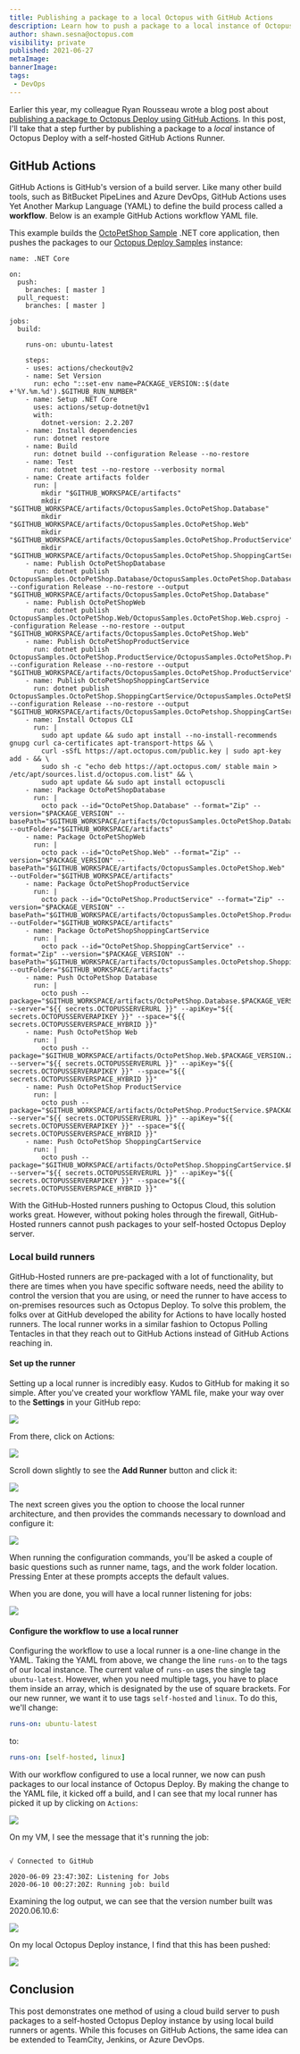 ```yaml
---
title: Publishing a package to a local Octopus with GitHub Actions
description: Learn how to push a package to a local instance of Octopus Deploy with a GitHub Actions Runner
author: shawn.sesna@octopus.com
visibility: private
published: 2021-06-27
metaImage: 
bannerImage: 
tags:
 - DevOps
---
```


Earlier this year, my colleague Ryan Rousseau wrote a blog post about [publishing a package to Octopus Deploy using GitHub Actions](https://octopus.com/blog/publishing-a-package-to-octopus-with-github-actions).  In this post, I'll take that a step further by publishing a package to a *local* instance of Octopus Deploy with a self-hosted GitHub Actions Runner.

## GitHub Actions

GitHub Actions is GitHub's version of a build server.  Like many other build tools, such as BitBucket PipeLines and Azure DevOps, GitHub Actions uses Yet Another Markup Language (YAML) to define the build process called a **workflow**. Below is an example GitHub Actions workflow YAML file.  

This example builds the [OctoPetShop Sample](https://github.com/OctopusSamples/OctoPetShop) .NET core application, then pushes the packages to our [Octopus Deploy Samples](https://samples.octopus.app/) instance:

```
name: .NET Core 

on:
  push:
    branches: [ master ] 
  pull_request:
    branches: [ master ]

jobs:
  build:

    runs-on: ubuntu-latest 

    steps:
    - uses: actions/checkout@v2
    - name: Set Version
      run: echo "::set-env name=PACKAGE_VERSION::$(date +'%Y.%m.%d').$GITHUB_RUN_NUMBER"
    - name: Setup .NET Core
      uses: actions/setup-dotnet@v1
      with:
        dotnet-version: 2.2.207
    - name: Install dependencies
      run: dotnet restore
    - name: Build
      run: dotnet build --configuration Release --no-restore
    - name: Test
      run: dotnet test --no-restore --verbosity normal
    - name: Create artifacts folder
      run: |
        mkdir "$GITHUB_WORKSPACE/artifacts"
        mkdir "$GITHUB_WORKSPACE/artifacts/OctopusSamples.OctoPetShop.Database"
        mkdir "$GITHUB_WORKSPACE/artifacts/OctopusSamples.OctoPetShop.Web"
        mkdir "$GITHUB_WORKSPACE/artifacts/OctopusSamples.OctoPetShop.ProductService"
        mkdir "$GITHUB_WORKSPACE/artifacts/OctopusSamples.OctoPetShop.ShoppingCartService"
    - name: Publish OctoPetShopDatabase
      run: dotnet publish OctopusSamples.OctoPetShop.Database/OctopusSamples.OctoPetShop.Database.csproj --configuration Release --no-restore --output "$GITHUB_WORKSPACE/artifacts/OctopusSamples.OctoPetShop.Database"
    - name: Publish OctoPetShopWeb
      run: dotnet publish OctopusSamples.OctoPetShop.Web/OctopusSamples.OctoPetShop.Web.csproj --configuration Release --no-restore --output "$GITHUB_WORKSPACE/artifacts/OctopusSamples.OctoPetShop.Web"
    - name: Publish OctoPetShopProductService
      run: dotnet publish OctopusSamples.OctoPetShop.ProductService/OctopusSamples.OctoPetShop.ProductService.csproj --configuration Release --no-restore --output "$GITHUB_WORKSPACE/artifacts/OctopusSamples.OctoPetShop.ProductService"
    - name: Publish OctoPetShopShoppingCartService
      run: dotnet publish OctopusSamples.OctoPetShop.ShoppingCartService/OctopusSamples.OctoPetShop.ShoppingCartService.csproj --configuration Release --no-restore --output "$GITHUB_WORKSPACE/artifacts/OctopusSamples.OctoPetshop.ShoppingCartService"
    - name: Install Octopus CLI
      run: |
        sudo apt update && sudo apt install --no-install-recommends gnupg curl ca-certificates apt-transport-https && \
        curl -sSfL https://apt.octopus.com/public.key | sudo apt-key add - && \
        sudo sh -c "echo deb https://apt.octopus.com/ stable main > /etc/apt/sources.list.d/octopus.com.list" && \
        sudo apt update && sudo apt install octopuscli
    - name: Package OctoPetShopDatabase
      run: |
        octo pack --id="OctoPetShop.Database" --format="Zip" --version="$PACKAGE_VERSION" --basePath="$GITHUB_WORKSPACE/artifacts/OctopusSamples.OctoPetShop.Database" --outFolder="$GITHUB_WORKSPACE/artifacts"
    - name: Package OctoPetShopWeb
      run: |
        octo pack --id="OctoPetShop.Web" --format="Zip" --version="$PACKAGE_VERSION" --basePath="$GITHUB_WORKSPACE/artifacts/OctopusSamples.OctoPetShop.Web" --outFolder="$GITHUB_WORKSPACE/artifacts"
    - name: Package OctoPetShopProductService
      run: |
        octo pack --id="OctoPetShop.ProductService" --format="Zip" --version="$PACKAGE_VERSION" --basePath="$GITHUB_WORKSPACE/artifacts/OctopusSamples.OctoPetShop.ProductService" --outFolder="$GITHUB_WORKSPACE/artifacts"
    - name: Package OctoPetShopShoppingCartService
      run: |
        octo pack --id="OctoPetShop.ShoppingCartService" --format="Zip" --version="$PACKAGE_VERSION" --basePath="$GITHUB_WORKSPACE/artifacts/OctopusSamples.OctoPetshop.ShoppingCartService" --outFolder="$GITHUB_WORKSPACE/artifacts"
    - name: Push OctoPetShop Database
      run: |
        octo push --package="$GITHUB_WORKSPACE/artifacts/OctoPetShop.Database.$PACKAGE_VERSION.zip" --server="${{ secrets.OCTOPUSSERVERURL }}" --apiKey="${{ secrets.OCTOPUSSERVERAPIKEY }}" --space="${{ secrets.OCTOPUSSERVERSPACE_HYBRID }}"
    - name: Push OctoPetShop Web
      run: |
        octo push --package="$GITHUB_WORKSPACE/artifacts/OctoPetShop.Web.$PACKAGE_VERSION.zip" --server="${{ secrets.OCTOPUSSERVERURL }}" --apiKey="${{ secrets.OCTOPUSSERVERAPIKEY }}" --space="${{ secrets.OCTOPUSSERVERSPACE_HYBRID }}"
    - name: Push OctoPetShop ProductService
      run: |
        octo push --package="$GITHUB_WORKSPACE/artifacts/OctoPetShop.ProductService.$PACKAGE_VERSION.zip" --server="${{ secrets.OCTOPUSSERVERURL }}" --apiKey="${{ secrets.OCTOPUSSERVERAPIKEY }}" --space="${{ secrets.OCTOPUSSERVERSPACE_HYBRID }}"
    - name: Push OctoPetShop ShoppingCartService
      run: |
        octo push --package="$GITHUB_WORKSPACE/artifacts/OctoPetShop.ShoppingCartService.$PACKAGE_VERSION.zip" --server="${{ secrets.OCTOPUSSERVERURL }}" --apiKey="${{ secrets.OCTOPUSSERVERAPIKEY }}" --space="${{ secrets.OCTOPUSSERVERSPACE_HYBRID }}"
```

With the GitHub-Hosted runners pushing to Octopus Cloud, this solution works great. However, without poking holes through the firewall, GitHub-Hosted runners cannot push packages to your self-hosted Octopus Deploy server.

### Local build runners

GitHub-Hosted runners are pre-packaged with a lot of functionality, but there are times when you have specific software needs, need the ability to control the version that you are using, or need the runner to have access to on-premises resources such as Octopus Deploy.  To solve this problem, the folks over at GitHub developed the ability for Actions to have locally hosted runners.  The local runner works in a similar fashion to Octopus Polling Tentacles in that they reach out to GitHub Actions instead of GitHub Actions reaching in.  

#### Set up the runner

Setting up a local runner is incredibly easy. Kudos to GitHub for making it so simple.  After you've created your workflow YAML file, make your way over to the **Settings** in your GitHub repo:

![](github-actions-settings.png)

From there, click on Actions:

![](github-actions-settings-actions.png)

Scroll down slightly to see the **Add Runner** button and click it:

![](github-actions-add-runner.png)

The next screen gives you the option to choose the local runner architecture, and then provides the commands necessary to download and configure it:

![](github-actions-runner-choices.png)

When running the configuration commands, you'll be asked a couple of basic questions such as runner name, tags, and the work folder location.  Pressing Enter at these prompts accepts the default values.

When you are done, you will have a local runner listening for jobs:

![](github-actions-local-runner.png)

#### Configure the workflow to use a local runner

Configuring the workflow to use a local runner is a one-line change in the YAML.  Taking the YAML from above, we change the line `runs-on` to the tags of our local instance.  The current value of `runs-on` uses the single tag `ubuntu-latest`.  However, when you need multiple tags, you have to place them inside an array, which is designated by the use of square brackets.  For our new runner, we want it to use tags `self-hosted` and `linux`.  To do this, we'll change:

```yaml
runs-on: ubuntu-latest 
```

to:

```yaml
runs-on: [self-hosted, linux]
```

With our workflow configured to use a local runner, we now can push packages to our local instance of Octopus Deploy. By making the change to the YAML file, it kicked off a build, and I can see that my local runner has picked it up by clicking on `Actions`:

![](github-actions-build.png)

On my VM, I see the message that it's running the job:

```

√ Connected to GitHub

2020-06-09 23:47:30Z: Listening for Jobs
2020-06-10 00:27:20Z: Running job: build
```

Examining the log output, we can see that the version number built was 2020.06.10.6:

![](github-actions-build-log.png)

On my local Octopus Deploy instance, I find that this has been pushed:

![](octopus-library-packages.png)

## Conclusion

This post demonstrates one method of using a cloud build server to push packages to a self-hosted Octopus Deploy instance by using local build runners or agents.  While this focuses on GitHub Actions, the same idea can be extended to TeamCity, Jenkins, or Azure DevOps.
